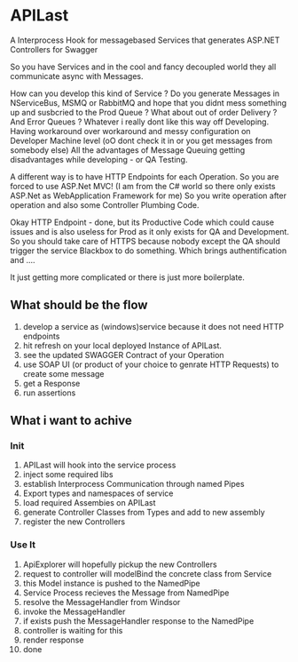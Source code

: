 # APILast
A Interprocess Hook for messagebased Services that generates ASP.NET Controllers for Swagger

So you have Services and in the cool and fancy decoupled world they all communicate async with Messages.

How can you develop this kind of Service ? 
Do you generate Messages in NServiceBus, MSMQ or RabbitMQ and hope that you didnt mess something up and 
susbcried to the Prod Queue ? 
What about out of order Delivery ? And Error Queues ? 
Whatever i really dont like this way off Developing. Having workaround over workaround and messy configuration 
on Developer Machine level (oO dont check it in or you get messages from somebody else)
All the advantages of Message Queuing getting disadvantages while developing - or QA Testing. 

A different way is to have HTTP Endpoints for each Operation.
So you are forced to use ASP.Net MVC! 
(I am from the C# world so there only exists ASP.Net as WebApplication Framework for me)
So you write operation after operation and also some Controller Plumbing Code. 

Okay HTTP Endpoint - done, but its Productive Code which could cause issues and is also useless for 
Prod as it only exists for QA and Development. 
So you should take care of HTTPS because nobody except the QA should trigger the service Blackbox to do 
something. Which brings authentification and .... 

It just getting more complicated or there is just more boilerplate.


## What should be the flow 

1. develop a service as (windows)service because it does not need HTTP endpoints
2. hit refresh on your local deployed Instance of APILast. 
3. see the updated SWAGGER Contract of your Operation  
4. use SOAP UI (or product of your choice to genrate HTTP Requests) to create some message
5. get a Response 
6. run assertions

## What i want to achive 

### Init

1. APILast will hook into the service process
2. inject some required libs 
3. establish Interprocess Communication through named Pipes
4. Export types and namespaces of service 
5. load required Assembies on APILast
6. generate Controller Classes from Types and add to new assembly  
7. register the new Controllers 

### Use It

1. ApiExplorer will hopefully pickup the new Controllers 
2. request to controller will modelBind the concrete class from Service
3. this Model instance is pushed to the NamedPipe 
4. Service Process recieves the Message from NamedPipe
5. resolve the MessageHandler from Windsor 
6. invoke the MessageHandler
7. if exists push the MessageHandler response to the NamedPipe
8. controller is waiting for this 
9. render response
10. done


 






 

